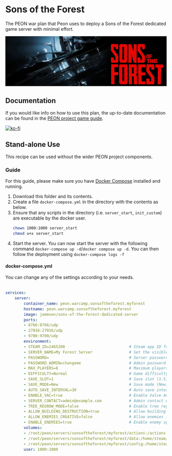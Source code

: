 # Sons of the Forest

The PEON war plan that Peon uses to deploy a Sons of the Forest dedicated game server with minimal effort.

![Sons of the Forest](./logo.png)

## Documentation

If you would like info on how to use this plan, the up-to-date documentation can be found in the [PEON project game guide](http://docs.warcamp.org/guides/games/sonsoftheforest/).

[![ko-fi](https://ko-fi.com/img/githubbutton_sm.svg)](https://ko-fi.com/K3K567ILJ)

## Stand-alone Use

This recipe can be used without the wider PEON project components.

### Guide

For this guide, please make sure you have [Docker Compose](https://docs.docker.com.zh.xy2401.com/v17.12/compose/install/) installed and running.

1. Download this folder and its contents.
2. Create a file `docker-compose.yml` in the directory with the contents as below.
3. Ensure that any scripts in the directory (i.e. `server_start`, `init_custom`) are executable by the docker user.
    ```bash
    chown 1000:1000 server_start
    chmod u+x server_start
    ```
4. Start the server. You can now start the server with the following command `docker-compose up -d`/`docker compose up -d`. You can then follow the deployment using `docker-compose logs -f`

#### docker-compose.yml

You can change any of the settings according to your needs.

```yml

services:
    server:
        container_name: peon.warcamp.sonsoftheforest.myforest
        hostname: peon.warcamp.sonsoftheforest.myforest
        image: jammsen/sons-of-the-forest-dedicated-server
        ports:
        - 8766:8766/udp
        - 27016:27016/udp
        - 9700:9700/udp
        environment:
        - STEAM_ID=2465200                            # Steam app ID for Sons of the Forest.
        - SERVER_NAME=My Forest Server                # Set the visible name for your server.
        - PASSWORD=                                   # Server password (leave empty for public).
        - PASSWORD_ADMIN=changeme                     # Admin password.
        - MAX_PLAYERS=8                               # Maximum players (1-8).
        - DIFFICULTY=Normal                           # Game difficulty (Peaceful, Normal, Hard).
        - SAVE_SLOT=1                                 # Save slot (1-5).
        - SAVE_MODE=New                               # Save mode (New, Continue).
        - AUTO_SAVE_INTERVAL=30                       # Auto save interval in minutes.
        - ENABLE_VAC=true                             # Enable Valve Anti-Cheat.
        - SERVER_CONTACT=admin@example.com            # Admin contact email.
        - TREE_REGROW_MODE=false                      # Enable tree regrowth.
        - ALLOW_BUILDING_DESTRUCTION=true             # Allow building destruction.
        - ALLOW_ENEMIES_CREATIVE=false                # Allow enemies in creative mode.
        - ENABLE_ENEMIES=true                         # Enable enemy spawning.
        volumes:
        - /root/peon/servers/sonsoftheforest/myforest/actions:/actions
        - /root/peon/servers/sonsoftheforest/myforest/data:/home/steam/steamcmd/sonsoftheforest
        - /root/peon/servers/sonsoftheforest/myforest/config:/home/steam/.config/unity3d/Endnight/SonsOfTheForestDS
        user: 1000:1000
```
